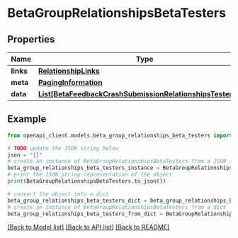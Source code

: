 # BetaGroupRelationshipsBetaTesters


## Properties

Name | Type | Description | Notes
------------ | ------------- | ------------- | -------------
**links** | [**RelationshipLinks**](RelationshipLinks.md) |  | [optional] 
**meta** | [**PagingInformation**](PagingInformation.md) |  | [optional] 
**data** | [**List[BetaFeedbackCrashSubmissionRelationshipsTesterData]**](BetaFeedbackCrashSubmissionRelationshipsTesterData.md) |  | [optional] 

## Example

```python
from openapi_client.models.beta_group_relationships_beta_testers import BetaGroupRelationshipsBetaTesters

# TODO update the JSON string below
json = "{}"
# create an instance of BetaGroupRelationshipsBetaTesters from a JSON string
beta_group_relationships_beta_testers_instance = BetaGroupRelationshipsBetaTesters.from_json(json)
# print the JSON string representation of the object
print(BetaGroupRelationshipsBetaTesters.to_json())

# convert the object into a dict
beta_group_relationships_beta_testers_dict = beta_group_relationships_beta_testers_instance.to_dict()
# create an instance of BetaGroupRelationshipsBetaTesters from a dict
beta_group_relationships_beta_testers_from_dict = BetaGroupRelationshipsBetaTesters.from_dict(beta_group_relationships_beta_testers_dict)
```
[[Back to Model list]](../README.md#documentation-for-models) [[Back to API list]](../README.md#documentation-for-api-endpoints) [[Back to README]](../README.md)



